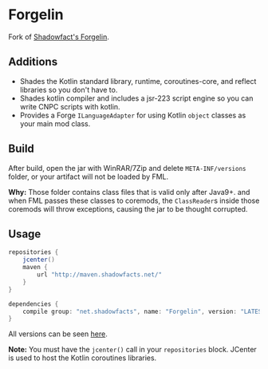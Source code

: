 # Forgelin
Fork of [Shadowfact's Forgelin](https://github.com/shadowfacts/Forgelin).

## Additions
- Shades the Kotlin standard library, runtime, coroutines-core, and reflect libraries so you don't have to.
- Shades kotlin compiler and includes a jsr-223 script engine so you can write CNPC scripts with kotlin.
- Provides a Forge `ILanguageAdapter` for using Kotlin `object` classes as your main mod class.

## Build
After build, open the jar with WinRAR/7Zip and delete `META-INF/versions` folder,
or your artifact will not be loaded by FML.

**Why:** Those folder contains class files that is valid only after Java9+. and when FML passes these classes to coremods,
 the `ClassReader`s inside those coremods will throw exceptions, causing the jar to be thought corrupted.


## Usage
```groovy
repositories {
	jcenter()
	maven {
		url "http://maven.shadowfacts.net/"
	}
}

dependencies {
	compile group: "net.shadowfacts", name: "Forgelin", version: "LATEST_VERSION"
}
```

All versions can be seen [here](http://maven.shadowfacts.net/net/shadowfacts/Forgelin/).

**Note:** You must have the `jcenter()` call in your `repositories` block. JCenter is used to host the Kotlin coroutines libraries.